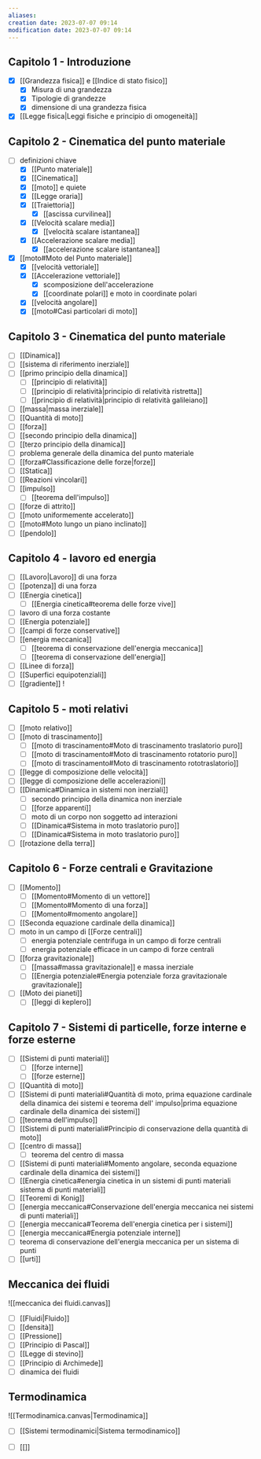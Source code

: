 ```yaml
---
aliases: 
creation date: 2023-07-07 09:14
modification date: 2023-07-07 09:14
---
```


## Capitolo 1 - Introduzione
- [x] [[Grandezza fisica]] e [[Indice di stato fisico]]
	- [x] Misura di una grandezza
	- [x] Tipologie di grandezze
	- [x] dimensione di una grandezza fisica
- [x] [[Legge fisica|Leggi fisiche e principio di omogeneità]]

## Capitolo 2 - Cinematica del punto materiale
- [ ] definizioni chiave
	- [x] [[Punto materiale]]
	- [x] [[Cinematica]]
	- [x] [[moto]] e quiete
	- [x] [[Legge oraria]]
	- [x] [[Traiettoria]]
		- [x] [[ascissa curvilinea]]
	- [x] [[Velocità scalare media]]
		- [x] [[velocità scalare istantanea]]
	- [x] [[Accelerazione scalare media]]
		- [x] [[accelerazione scalare istantanea]]
- [x] [[moto#Moto del Punto materiale]]
	- [x] [[velocità vettoriale]]
	- [x] [[Accelerazione vettoriale]]
		- [x] scomposizione dell'accelerazione
		- [x] [[coordinate polari]] e moto in coordinate polari
	- [x] [[velocità angolare]]
	- [x] [[moto#Casi particolari di moto]]

## Capitolo 3 - Cinematica del punto materiale
- [ ] [[Dinamica]] 
- [ ] [[sistema di riferimento inerziale]]
- [ ] [[primo principio della dinamica]]
	- [ ] [[principio di relatività]]
	- [ ] [[principio di relatività|principio di relatività ristretta]]
	- [ ] [[principio di relatività|principio di relatività galileiano]]
- [ ] [[massa|massa inerziale]]
- [ ] [[Quantità di moto]]
- [ ] [[forza]]
- [ ] [[secondo principio della dinamica]]
- [ ] [[terzo principio della dinamica]]
- [ ] problema generale della dinamica del punto materiale
- [ ] [[forza#Classificazione delle forze|forze]]
- [ ] [[Statica]]
- [ ] [[Reazioni vincolari]]
- [ ] [[impulso]]
	- [ ] [[teorema dell'impulso]]
- [ ] [[forze di attrito]]
- [ ] [[moto uniformemente accelerato]]
- [ ] [[moto#Moto lungo un piano inclinato]]
- [ ] [[pendolo]]

## Capitolo 4 - lavoro ed energia
- [ ] [[Lavoro|Lavoro]] di una forza
- [ ] [[potenza]] di una forza
- [ ] [[Energia cinetica]]
	- [ ] [[Energia cinetica#teorema delle forze vive]]
- [ ] lavoro di una forza costante
- [ ] [[Energia potenziale]]
- [ ] [[campi di forze conservative]]
- [ ] [[energia meccanica]]
	- [ ] [[teorema di conservazione dell'energia meccanica]]
	- [ ] [[teorema di conservazione dell'energia]]
- [ ] [[Linee di forza]]
- [ ] [[Superfici equipotenziali]]
- [ ] [[gradiente]] !

## Capitolo 5 - moti relativi
- [ ] [[moto relativo]]
- [ ] [[moto di trascinamento]]
	- [ ] [[moto di trascinamento#Moto di trascinamento traslatorio puro]]
	- [ ] [[moto di trascinamento#Moto di trascinamento rotatorio puro]]
	- [ ] [[moto di trascinamento#Moto di trascinamento rototraslatorio]]
- [ ] [[legge di composizione delle velocità]]
- [ ] [[legge di composizione delle accelerazioni]]
- [ ] [[Dinamica#Dinamica in sistemi non inerziali]]
	- [ ] secondo principio della dinamica non inerziale
	- [ ] [[forze apparenti]]
	- [ ] moto di un corpo non soggetto ad interazioni
	- [ ] [[Dinamica#Sistema in moto traslatorio puro]]
	- [ ] [[Dinamica#Sistema in moto traslatorio puro]]
- [ ] [[rotazione della terra]]

## Capitolo 6 - Forze centrali e Gravitazione
- [ ] [[Momento]]
	- [ ] [[Momento#Momento di un vettore]]
	- [ ] [[Momento#Momento di una forza]]
	- [ ] [[Momento#momento angolare]]
- [ ] [[Seconda equazione cardinale della dinamica]]
- [ ] moto in un campo di [[Forze centrali]] 
	- [ ] energia potenziale centrifuga in un campo di forze centrali
	- [ ] energia potenziale efficace in un campo di forze centrali
- [ ] [[forza gravitazionale]]
	- [ ] [[massa#massa gravitazionale]] e massa inerziale
	- [ ] [[Energia potenziale#Energia potenziale forza gravitazionale gravitazionale]]
- [ ] [[Moto dei pianeti]]
	- [ ] [[leggi di keplero]]

## Capitolo 7 - Sistemi di particelle, forze interne e forze esterne
- [ ] [[Sistemi di punti materiali]]
	- [ ] [[forze interne]]
	- [ ] [[forze esterne]]
- [ ] [[Quantità di moto]]
- [ ] [[Sistemi di punti materiali#Quantità di moto, prima equazione cardinale della dinamica dei sistemi e teorema dell' impulso|prima equazione cardinale della dinamica dei sistemi]]
- [ ] [[teorema dell'impulso]]
- [ ] [[Sistemi di punti materiali#Principio di conservazione della quantità di moto]]
- [ ] [[centro di massa]]
	- [ ] teorema del centro di massa
- [ ] [[Sistemi di punti materiali#Momento angolare, seconda equazione cardinale della dinamica dei sistemi]]
- [ ] [[Energia cinetica#energia cinetica in un sistemi di punti materiali sistema di punti materiali]]
- [ ] [[Teoremi di Konig]]
- [ ] [[energia meccanica#Conservazione dell'energia meccanica nei sistemi di punti materiali]]
- [ ] [[energia meccanica#Teorema dell'energia cinetica per i sistemi]]
- [ ] [[energia meccanica#Energia potenziale interne]]
- [ ] teorema di conservazione dell'energia meccanica per un sistema di punti
- [ ] [[urti]] 

## Meccanica dei fluidi
![[meccanica dei fluidi.canvas]]

- [ ] [[Fluidi|Fluido]]
- [ ] [[densità]]
- [ ] [[Pressione]]
- [ ] [[Principio di Pascal]]
- [ ] [[Legge di stevino]]
- [ ] [[Principio di Archimede]]
- [ ] dinamica dei fluidi

## Termodinamica
![[Termodinamica.canvas|Termodinamica]]



- [ ] [[Sistemi termodinamici|Sistema termodinamico]]
- [ ] [[]]

